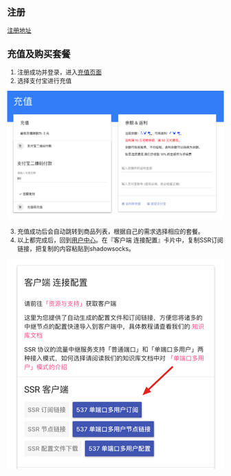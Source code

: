 ## 注册
[注册地址](https://cloudhammer.xyz/aff.html?invite=bq1ocvue)
## 充值及购买套餐
1. 注册成功并登录，进入[充值页面](https://console.cloudhammer.xyz/user/code)
2. 选择支付宝进行充值

![](_images/pay.png)

3. 充值成功后会自动跳转到商品列表，根据自己的需求选择相应的套餐。
4. 以上都完成后，回到[用户中心](https://console.cloudhammer.xyz/user)。在『客户端 连接配置』卡片中，复制SSR订阅链接，把复制的内容粘贴到shadowsocks。

![](_images/card.png)
